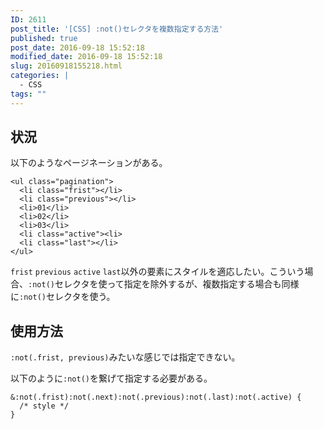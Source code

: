 ```yaml
---
ID: 2611
post_title: '[CSS] :not()セレクタを複数指定する方法'
published: true
post_date: 2016-09-18 15:52:18
modified_date: 2016-09-18 15:52:18
slug: 20160918155218.html
categories: |
  - CSS
tags: ""
---
```

<!--more-->
## 状況
以下のようなページネーションがある。
<pre class="language-html"><code>&lt;ul class="pagination"&gt;
  &lt;li class="frist"&gt;&lt;/li&gt;
  &lt;li class="previous"&gt;&lt;/li&gt;
  &lt;li&gt;01&lt;/li&gt;
  &lt;li&gt;02&lt;/li&gt;
  &lt;li&gt;03&lt;/li&gt;
  &lt;li class="active"&gt;&lt;li&gt;
  &lt;li class="last"&gt;&lt;/li&gt;
&lt;/ul&gt;</code></pre>

<code>frist</code> <code>previous</code> <code>active</code> <code>last</code>以外の要素にスタイルを適応したい。こういう場合、<code>:not()</code>セレクタを使って指定を除外するが、複数指定する場合も同様に<code>:not()</code>セレクタを使う。

## 使用方法
<code>:not(.frist, previous)</code>みたいな感じでは指定できない。

以下のように<code>:not()</code>を繋げて指定する必要がある。
<pre class="language-css"><code>&amp;:not(.frist):not(.next):not(.previous):not(.last):not(.active) {
  /* style */
}</code></pre>